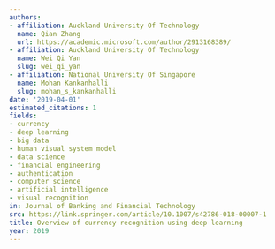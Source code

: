 ```yaml
---
authors:
- affiliation: Auckland University Of Technology
  name: Qian Zhang
  url: https://academic.microsoft.com/author/2913168389/
- affiliation: Auckland University Of Technology
  name: Wei Qi Yan
  slug: wei_qi_yan
- affiliation: National University Of Singapore
  name: Mohan Kankanhalli
  slug: mohan_s_kankanhalli
date: '2019-04-01'
estimated_citations: 1
fields:
- currency
- deep learning
- big data
- human visual system model
- data science
- financial engineering
- authentication
- computer science
- artificial intelligence
- visual recognition
in: Journal of Banking and Financial Technology
src: https://link.springer.com/article/10.1007/s42786-018-00007-1
title: Overview of currency recognition using deep learning
year: 2019
---
```

